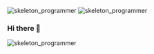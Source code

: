![skeleton_programmer](https://user-images.githubusercontent.com/80477606/183260573-fbad9030-bbe1-416f-9bb6-40b2d82fb333.gif)
![skeleton_programmer](https://user-images.githubusercontent.com/80477606/183260590-b49e0f96-07fb-475f-8cab-86d7856e810d.gif)
### Hi there 👋

<!--
**bhavnisharora/bhavnisharora** is a ✨ _special_ ✨ repository because its `README.md` (this file) appears on your GitHub profile.

Here are some ideas to get you started:

- 🔭 I’m currently working on ...
- 🌱 I’m currently learning ...![skeleton_programmer](https://user-images.githubusercontent.com/80477606/183260550-b4eec52c-b61d-456c-b652-53dd8edaf6a8.gif)

- 👯 I’m looking to collaborate on ...
- 🤔 I’m looking for help with ...
- 💬 Ask me about ...
- 📫 How to reach me: ...
- 😄 Pronouns: ...
- ⚡ Fun fact: ...
-->
![skeleton_programmer](https://user-images.githubusercontent.com/80477606/183260605-0fa47e69-8263-48d9-845d-56c1731361ed.gif)
